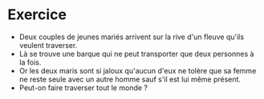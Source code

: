 # Exercice

- Deux couples de jeunes mariés arrivent sur la rive d'un fleuve qu'ils veulent traverser.
- Là se trouve une barque qui ne peut transporter que deux personnes à la fois.
- Or les deux maris sont si jaloux qu'aucun d'eux ne tolère que sa femme ne reste seule avec un autre homme sauf s'il est lui même présent.
- Peut-on faire traverser tout le monde ?
